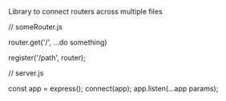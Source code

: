 Library to connect routers across multiple files

// someRouter.js

router.get('/', ...do something)

register('/path', router);

// server.js

const app = express();
connect(app);
app.listen(...app params);